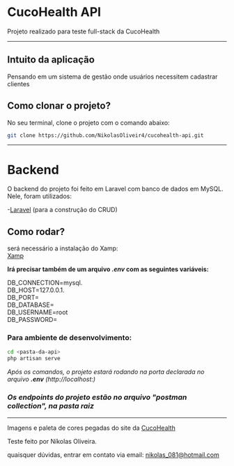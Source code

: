 # CucoHealth API

Projeto realizado para teste full-stack da CucoHealth

---

## Intuito da aplicação

Pensando em um sistema de gestão onde usuários necessitem cadastrar clientes  

## Como clonar o projeto?

No seu terminal, clone o projeto com o comando abaixo:

```bash
git clone https://github.com/NikolasOliveir4/cucohealth-api.git
```
---

# Backend

O backend do projeto foi feito em Laravel com banco de dados em MySQL.
Nele, foram utilizados:

-[Laravel](https://laravel.com/docs/10.x/installation) (para a construção do CRUD)


## Como rodar?
será necessário a instalação do Xamp:  
[Xamp](https://www.apachefriends.org/pt_br/download.html)

**Irá precisar também de um arquivo _.env_ com as seguintes variáveis:**  

DB_CONNECTION=mysql.  
DB_HOST=127.0.0.1.  
DB_PORT=<numero-da-porta>  
DB_DATABASE= <nome-do-banco-de-dados>  
DB_USERNAME=root  
DB_PASSWORD=  

### Para ambiente de desenvolvimento:

```bash
cd <pasta-da-api>
php artisan serve
```

_Após os comandos, o projeto estará rodando na porta declarada no arquivo **.env** (http://localhost:<numero-da-porta>)_

### _Os endpoints do projeto estão no arquivo "postman collection", na pasta raiz_

---

Imagens e paleta de cores pegadas do site da [CucoHealth](https://cucohealth.com/)

Teste feito por Níkolas Oliveira.

quaisquer dúvidas, entrar em contato via email: nikolas_081@hotmail.com
